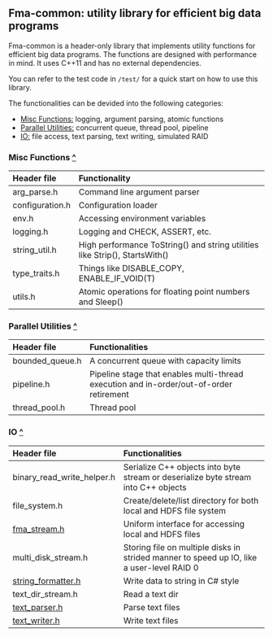 ## Fma-common: utility library for efficient big data programs

Fma-common is a header-only library that implements utility functions for efficient big data programs. The functions are
designed with performance in mind. It uses C++11 and has no external dependencies.

You can refer to the test code in `/test/` for a quick start on how to use this library.

The functionalities can be devided into the following categories:

- [Misc Functions:](#misc-functions-) logging, argument parsing, atomic functions
- [Parallel Utilities:](#parallel-utilities-) concurrent queue, thread pool, pipeline
- [IO:](#io-) file access, text parsing, text writing, simulated RAID

### Misc Functions [^](#fma-common-utility-library-for-efficient-big-data-programs)

Header file      | Functionality
:-----------------|:----------------------------
arg_parse.h      | Command line argument parser
configuration.h  | Configuration loader
env.h            | Accessing environment variables
logging.h        | Logging and CHECK, ASSERT, etc.
string_util.h    | High performance ToString() and string utilities like Strip(), StartsWith()
type_traits.h    | Things like DISABLE_COPY, ENABLE_IF_VOID(T)
utils.h         | Atomic operations for floating point numbers and Sleep()

### Parallel Utilities [^](#fma-common-utility-library-for-efficient-big-data-programs)

Header file       |     Functionalities
 :-----------------|:----------------------------
bounded_queue.h   |  A concurrent queue with capacity limits
pipeline.h        | Pipeline stage that enables multi-thread execution and in-order/out-of-order retirement
thread_pool.h     | Thread pool

### IO [^](#fma-common-utility-library-for-efficient-big-data-programs)

Header file                 |     Functionalities
 :---------------------------|:----------------------------
binary_read_write_helper.h  | Serialize C++ objects into byte stream or deserialize byte stream into C++ objects
file_system.h               | Create/delete/list directory for both local and HDFS file system
[fma_stream.h](/docs/fma_stream.md)              | Uniform interface for accessing local and HDFS files
multi_disk_stream.h         | Storing file on multiple disks in strided manner to speed up IO, like a user-level RAID 0
[string_formatter.h](/docs/text_writer.md#stringformatter-and-textfileformatter-)          | Write data to string in C# style
text_dir_stream.h           | Read a text dir
[text_parser.h](/docs/text_parser.md)            | Parse text files
[text_writer.h](/docs/text_writer.md)            | Write text files
 
